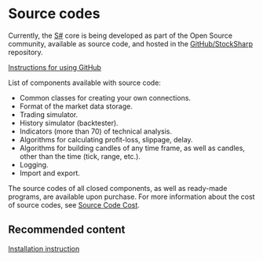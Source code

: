 # Source codes

Currently, the [S\#](../api.md) core is being developed as part of the Open Source community, available as source code, and hosted in the [GitHub\/StockSharp](https://github.com/StockSharp/StockSharp) repository. 

[Instructions for using GitHub](https://stocksharp.com/forum/4848/rukovodstvo-po-github/)

List of components available with source code:

- Common classes for creating your own connections.
- Format of the market data storage.
- Trading simulator.
- History simulator (backtester).
- Indicators (more than 70) of technical analysis.
- Algorithms for calculating profit\-loss, slippage, delay.
- Algorithms for building candles of any time frame, as well as candles, other than the time (tick, range, etc.).
- Logging.
- Import and export.

The source codes of all closed components, as well as ready\-made programs, are available upon purchase. For more information about the cost of source codes, see [Source Code Cost](https://stocksharp.com/store/?groups=22). 

## Recommended content

[Installation instruction](../api/setup.md)

